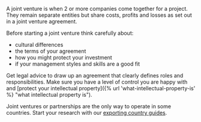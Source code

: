 A joint venture is when 2 or more companies come together for a project. They remain separate entities but share costs, profits and losses as set out in a joint venture agreement. 

Before starting a joint venture think carefully about:

- cultural differences
- the terms of your agreement
- how you might protect your investment 
- if your management styles and skills are a good fit	

Get legal advice to draw up an agreement that clearly defines roles and responsibilities. Make sure you have a level of control you are happy with and [protect your intellectual property]({% url 'what-intellectual-property-is' %} "what intellectual property is"). 

Joint ventures or partnerships are the only way to operate in some countries. Start your research with our [exporting country guides](https://www.gov.uk/government/collections/exporting-country-guides "exporting country guides"). 
